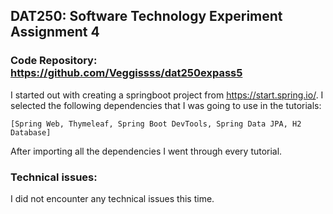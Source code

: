 ## DAT250: Software Technology Experiment Assignment 4

### Code Repository: https://github.com/Veggissss/dat250expass5

I started out with creating a springboot project from https://start.spring.io/.
I selected the following dependencies that I was going to use in the tutorials: 

```[Spring Web, Thymeleaf, Spring Boot DevTools, Spring Data JPA, H2 Database]```

After importing all the dependencies I went through every tutorial.

### Technical issues:
I did not encounter any technical issues this time.